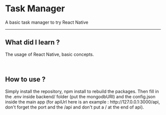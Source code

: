 <h1>Task Manager</h1>
<p>A basic task manager to try React Native</p>

<hr />
<h2>What did I learn ?</h2>
<p>The usage of React Native, basic concepts.</p>

<br />
<h2>How to use ?</h2>
<p>Simply install the repository, npm install to rebuild the packages. Then fill in the .env inside backend/ folder (put the mongodbURI) and the config.json inside the main app (for apiUrl here is an example : http://127.0.0.1:3000/api, don't forget the port and the /api and don't put a / at the end of api).</p>
